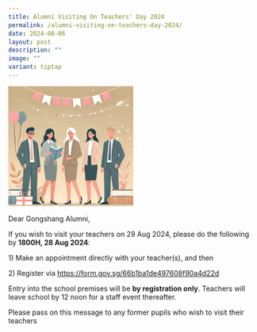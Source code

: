 ```yaml
---
title: Alumni Visiting On Teachers' Day 2024
permalink: /alumni-visiting-on-teachers-day-2024/
date: 2024-08-06
layout: post
description: ""
image: ""
variant: tiptap
---
```

<div class="isomer-image-wrapper">
<img style="width: 50%;" height="auto" width="100%" alt="" src="/images/2024 uploads/TD.png">
</div>
<p>Dear Gongshang Alumni,</p>
<p>If you wish to visit your teachers on 29 Aug 2024, please do the following
by <strong>1800H, 28 Aug 2024</strong>:</p>
<p></p>
<p>1) Make an appointment directly with your teacher(s), and then</p>
<p>2) Register via <a href="https://form.gov.sg/66b1ba1de497608f90a4d22d" rel="noopener noreferrer nofollow" target="_blank">https://form.gov.sg/66b1ba1de497608f90a4d22d</a>
</p>
<p></p>
<p>Entry into the school premises will be <strong>by registration only</strong>.
Teachers will leave school by 12 noon for a staff event thereafter.</p>
<p>Please pass on this message to any former pupils who wish to visit their
teachers</p>